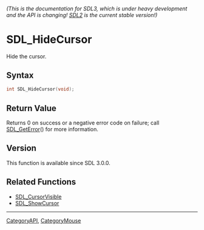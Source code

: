 ###### (This is the documentation for SDL3, which is under heavy development and the API is changing! [SDL2](https://wiki.libsdl.org/SDL2/) is the current stable version!)
# SDL_HideCursor

Hide the cursor.

## Syntax

```c
int SDL_HideCursor(void);

```

## Return Value

Returns 0 on success or a negative error code on failure; call
[SDL_GetError](SDL_GetError)() for more information.

## Version

This function is available since SDL 3.0.0.

## Related Functions

* [SDL_CursorVisible](SDL_CursorVisible)
* [SDL_ShowCursor](SDL_ShowCursor)

----
[CategoryAPI](CategoryAPI), [CategoryMouse](CategoryMouse)


